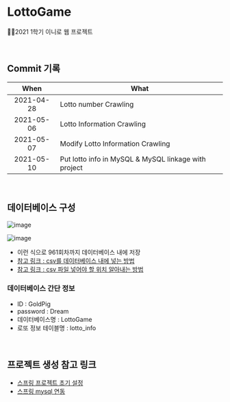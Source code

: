 # LottoGame
👩‍💻2021 1학기 이니로 웹 프로젝트

<br>

## Commit 기록
| When | What |
|:---:|---|
| 2021-04-28 | Lotto number Crawling |
| 2021-05-06 | Lotto Information Crawling |
| 2021-05-07 | Modify Lotto Information Crawling |
| 2021-05-10 | Put lotto info in MySQL & MySQL linkage with project |

<br>

## 데이터베이스 구성
![image](https://user-images.githubusercontent.com/57928612/117430194-d62f1e00-af62-11eb-886d-807a45f9ef5f.png)

![image](https://user-images.githubusercontent.com/57928612/117430302-f52db000-af62-11eb-8b8e-a58a4f9068da.png)

- 이런 식으로 961회차까지 데이터베이스 내에 저장
- [참고 링크 : csv를 데이터베이스 내에 넣는 방법](https://huddling.tistory.com/26)
- [참고 링크 : csv 파일 넣어야 할 위치 알아내는 방법](https://blog.naver.com/alsdomm/221737364291)

### 데이터베이스 간단 정보
- ID : GoldPig
- password : Dream
- 데이터베이스명 : LottoGame
- 로또 정보 테이블명 : lotto_info

<br>

## 프로젝트 생성 참고 링크
- [스프링 프로젝트 초기 설정](https://all-record.tistory.com/174)
- [스프링 mysql 연동](https://all-record.tistory.com/175)


